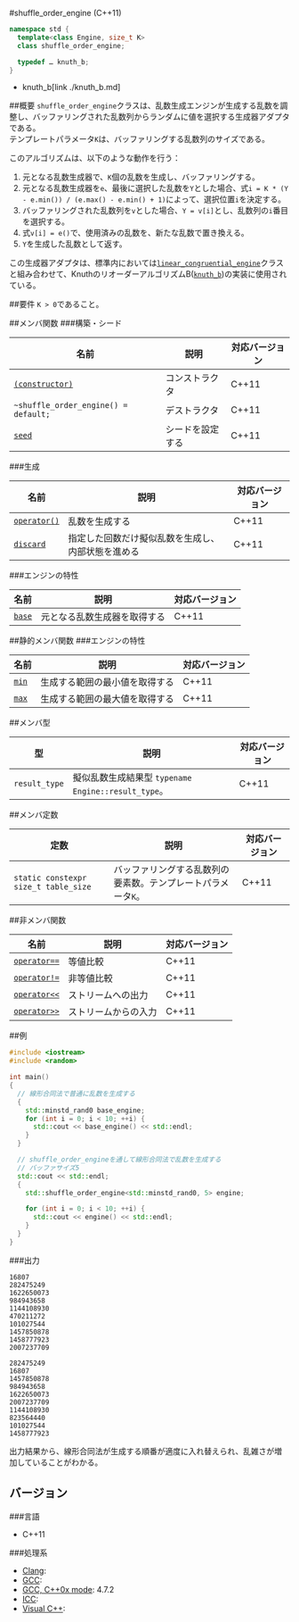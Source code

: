 #shuffle_order_engine (C++11)
```cpp
namespace std {
  template<class Engine, size_t K>
  class shuffle_order_engine;

  typedef … knuth_b;
}
```
* knuth_b[link ./knuth_b.md]

##概要
`shuffle_order_engine`クラスは、乱数生成エンジンが生成する乱数を調整し、バッファリングされた乱数列からランダムに値を選択する生成器アダプタである。  
テンプレートパラメータ`K`は、バッファリングする乱数列のサイズである。  


このアルゴリズムは、以下のような動作を行う：

1. 元となる乱数生成器で、`K`個の乱数を生成し、バッファリングする。
2. 元となる乱数生成器を`e`、最後に選択した乱数を`Y`とした場合、式`i = K * (Y - e.min()) / (e.max() - e.min() + 1)`によって、選択位置`i`を決定する。
3. バッファリングされた乱数列を`v`とした場合、`Y = v[i]`とし、乱数列の`i`番目を選択する。
4. 式`v[i] = e()`で、使用済みの乱数を、新たな乱数で置き換える。
5. `Y`を生成した乱数として返す。


この生成器アダプタは、標準内においては[`linear_congruential_engine`](./linear_congruential_engine.md)クラスと組み合わせて、KnuthのリオーダーアルゴリズムB([`knuth_b`](./knuth_b.md))の実装に使用されている。


##要件
`K > 0`であること。


##メンバ関数
###構築・シード

| 名前 | 説明 | 対応バージョン |
|-------------------------------------------------------------------|------------------|-------|
| [`(constructor)`](./shuffle_order_engine/shuffle_order_engine.md) | コンストラクタ   | C++11 |
| `~shuffle_order_engine() = default;`                              | デストラクタ     | C++11 |
| [`seed`](./shuffle_order_engine/seed.md)                          | シードを設定する | C++11 |


###生成

| 名前 | 説明 | 対応バージョン |
|---------------------------------------------------|--------------------|-------|
| [`operator()`](./shuffle_order_engine/op_call.md) | 乱数を生成する | C++11 |
| [`discard`](./shuffle_order_engine/discard.md)    | 指定した回数だけ擬似乱数を生成し、内部状態を進める | C++11 |


###エンジンの特性

| 名前 | 説明 | 対応バージョン |
|------------------------------------------|------------------------------|-------|
| [`base`](./shuffle_order_engine/base.md) | 元となる乱数生成器を取得する | C++11 |


##静的メンバ関数
###エンジンの特性

| 名前 | 説明 | 対応バージョン |
|----------------------------------------------|--------------------------------|-------|
| [`min`](./shuffle_order_engine/min.md) | 生成する範囲の最小値を取得する | C++11 |
| [`max`](./shuffle_order_engine/max.md) | 生成する範囲の最大値を取得する | C++11 |


##メンバ型

| 型 | 説明 | 対応バージョン |
|---------------|-------------------|-------|
| `result_type` | 擬似乱数生成結果型 `typename Engine::result_type`。 | C++11 |


##メンバ定数

| 定数 | 説明 | 対応バージョン |
|---------------|-------------------|-------|
| `static constexpr size_t table_size` | バッファリングする乱数列の要素数。テンプレートパラメータ`K`。 | C++11 |


##非メンバ関数

| 名前 | 説明 | 対応バージョン |
|--------------------------------------------------------------|----------------------|-------|
| [`operator==`](./shuffle_order_engine/op_equal.md)     | 等値比較             | C++11 |
| [`operator!=`](./shuffle_order_engine/op_not_equal.md) | 非等値比較           | C++11 |
| [`operator<<`](./shuffle_order_engine/op_ostream.md)   | ストリームへの出力   | C++11 |
| [`operator>>`](./shuffle_order_engine/op_istream.md)   | ストリームからの入力 | C++11 |


##例
```cpp
#include <iostream>
#include <random>

int main()
{
  // 線形合同法で普通に乱数を生成する
  {
    std::minstd_rand0 base_engine;
    for (int i = 0; i < 10; ++i) {
      std::cout << base_engine() << std::endl;
    }
  }

  // shuffle_order_engineを通して線形合同法で乱数を生成する
  // バッファサイズ5
  std::cout << std::endl;
  {
    std::shuffle_order_engine<std::minstd_rand0, 5> engine;

    for (int i = 0; i < 10; ++i) {
      std::cout << engine() << std::endl;
    }
  }
}
```

###出力
```
16807
282475249
1622650073
984943658
1144108930
470211272
101027544
1457850878
1458777923
2007237709

282475249
16807
1457850878
984943658
1622650073
2007237709
1144108930
823564440
101027544
1458777923
```

出力結果から、線形合同法が生成する順番が適度に入れ替えられ、乱雑さが増加していることがわかる。


## バージョン
###言語
- C++11

###処理系
- [Clang](/implementation#clang.md): 
- [GCC](/implementation#gcc.md): 
- [GCC, C++0x mode](/implementation#gcc.md): 4.7.2
- [ICC](/implementation#icc.md): 
- [Visual C++](/implementation#visual_cpp.md): 

